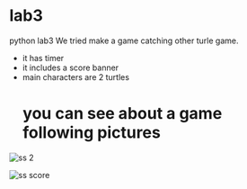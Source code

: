# lab3
python lab3
We tried make a game catching other turle game.
* it has timer
* it includes a score banner
* main characters are 2 turtles
  # you can see about a game following pictures
![ss 2](https://github.com/Teejiinm/lab3/assets/144406268/151465d7-d49c-4d18-b464-590bc90f2cd4)
  
![ss score](https://github.com/Teejiinm/lab3/assets/144406268/f3cd73b9-7056-4b87-89dc-f3eda8eb52f3)
